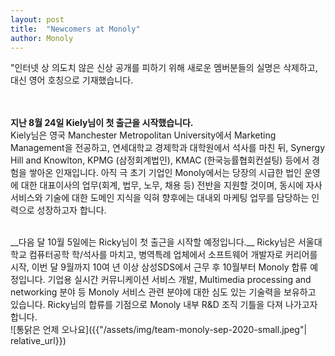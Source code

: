 ```yaml
---
layout: post
title:  "Newcomers at Monoly"
author: Monoly
---
```

"인터넷 상 의도치 않은 신상 공개를 피하기 위해 새로운 멤버분들의 실명은 삭제하고, 대신 영어 호칭으로 기재했습니다.

<br><br>
__지난 8월 24일 Kiely님이 첫 출근을 시작했습니다.__ <br>Kiely님은 영국 Manchester Metropolitan University에서 Marketing Management을 전공하고, 연세대학교 경제학과 대학원에서 석사를 마친 뒤, Synergy Hill and Knowlton, KPMG (삼정회계법인), KMAC (한국능률협회컨설팅) 등에서 경험을 쌓아온 인재입니다. 아직 극 초기 기업인 Monoly에서는 당장의 시급한 법인 운영에 대한 대표이사의 업무(회계, 법무, 노무, 채용 등) 전반을 지원할 것이며, 동시에 자사 서비스와 기술에 대한 도메인 지식을 익혀 향후에는 대내외 마케팅 업무를 담당하는 인력으로 성장하고자 합니다.

<br>
__다음 달 10월 5일에는 Ricky님이 첫 출근을 시작할 예정입니다.__ Ricky님은 서울대학교 컴퓨터공학 학/석사를 마치고, 병역특례 업체에서 소프트웨어 개발자로 커리어를 시작, 이번 달 9월까지 10여 년 이상 삼성SDS에서 근무 후 10월부터 Monoly 합류 예정입니다. 기업용 실시간 커뮤니케이션 서비스 개발, Multimedia processing and networking 분야 등 Monoly 서비스 관련 분야에 대한 심도 있는 기술력을 보유하고 있습니다. Ricky님의 합류를 기점으로 Monoly 내부 R&D 조직 기틀을 다져 나가고자 합니다.

<br>
![통닭은 언제 오나요]({{"/assets/img/team-monoly-sep-2020-small.jpeg"| relative_url}})